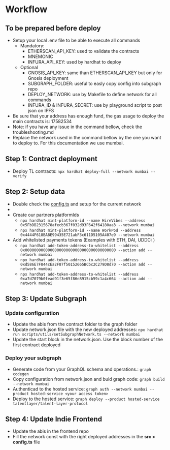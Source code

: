 # Workflow

## To be prepared before deploy

- Setup your local .env file to be able to execute all commands
  - Mandatory:
    - ETHERSCAN_API_KEY: used to validate the contracts
    - MNEMONIC
    - INFURA_API_KEY: used by hardhat to deploy
  - Optional
    - GNOSIS_API_KEY: same than ETHERSCAN_API_KEY but only for Gnosis deployment
    - SUBGRAPH_FOLDER: useful to easly copy config into subgraph repo
    - DEPLOY_NETWORK: use by Makefile to define network for all commands
    - INFURA_ID & INFURA_SECRET: use by playground script to post json on IPFS
- Be sure that your address has enough fund, the gas usage to deploy the main contracts is: 17582534
- Note: if you have any issue in the command bellow, check the troubleshooting.md
- Replace the network used in the command bellow by the one you want to deploy to. For this documentation we use mumbai.

## Step 1: Contract deployment

- Deploy TL contracts: `npx hardhat deploy-full --network mumbai --verify`

## Step 2: Setup data

- Double check the [config.ts](./config.ts) and setup for the current network
- 
- Create our partners platformIds
  - `npx hardhat mint-platform-id --name HireVibes --address 0x5FbDB2315678afecb367f032d93F642f64180aa3 --network mumbai`
  - `npx hardhat mint-platform-id --name WorkPod --address 0x4444F618BA8E99435E721abF3c611D5105A407e9 --network mumbai`
- Add whitelisted payments tokens
  (Examples with ETH, DAI, UDDC: )
  - `npx hardhat add-token-address-to-whitelist --address 0x0000000000000000000000000000000000000000 --action add --network mumbai`
  - `npx hardhat add-token-address-to-whitelist --address 0xd586E7F844cEa2F87f50152665BCbc2C279D8d70 --action add --network mumbai`
  - `npx hardhat add-token-address-to-whitelist --address 0xa7d7079b0fead91f3e65f86e8915cb59c1a4c664 --action add --network mumbai`

## Step 3: Update Subgraph

### Update configuration

- Update the abis from the contract folder to the graph folder
- Update network.json file with the new deployed addresses: `npx hardhat run scripts/utils/setSubgraphNetwork.ts --network mumbai`
- Update the start block in the network.json. Use the block number of the first contract deployed

### Deploy your subgraph

- Generate code from your GraphQL schema and operations.: `graph codegen`
- Copy configuration from network.json and buid graph code: `graph build --network mumbai`
- Authenticad to the hosted service: `graph auth --network mumbai --product hosted-service <your access token>`
- Deploy to the hosted service: `graph deploy --product hosted-service talentlayer/talent-layer-protocol`

## Step 4: Update Indie Frontend

- Update the abis in the frontend repo
- Fill the network const with the right deployed addresses in the **src > config.ts** file
